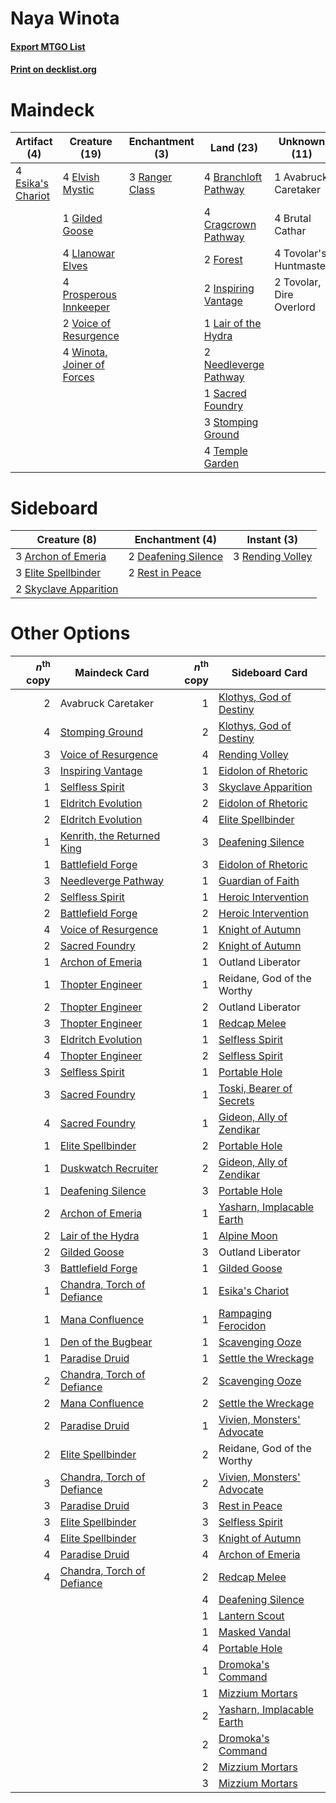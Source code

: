 # Naya Winota

#### [Export MTGO List](../collection/Naya%20Winota/Naya%20Winota.txt)
#### [Print on decklist.org](http://decklist.org/?deckmain=1%09Avabruck%20Caretaker%0A4%09Branchloft%20Pathway%0A4%09Brutal%20Cathar%0A4%09Cragcrown%20Pathway%0A4%09Elvish%20Mystic%0A4%09Esika's%20Chariot%0A2%09Forest%0A1%09Gilded%20Goose%0A2%09Inspiring%20Vantage%0A1%09Lair%20of%20the%20Hydra%0A4%09Llanowar%20Elves%0A2%09Needleverge%20Pathway%0A4%09Prosperous%20Innkeeper%0A3%09Ranger%20Class%0A1%09Sacred%20Foundry%0A3%09Stomping%20Ground%0A4%09Temple%20Garden%0A4%09Tovolar's%20Huntmaster%0A2%09Tovolar,%20Dire%20Overlord%0A2%09Voice%20of%20Resurgence%0A4%09Winota,%20Joiner%20of%20Forces&deckside=3%09Archon%20of%20Emeria%0A2%09Deafening%20Silence%0A3%09Elite%20Spellbinder%0A3%09Rending%20Volley%0A2%09Rest%20in%20Peace%0A2%09Skyclave%20Apparition)
# Maindeck

|                                        Artifact (4)                                        |                                            Creature (19)                                            |                                     Enchantment (3)                                     |                                           Land (23)                                            |      Unknown (11)      |
|--------------------------------------------------------------------------------------------|-----------------------------------------------------------------------------------------------------|-----------------------------------------------------------------------------------------|------------------------------------------------------------------------------------------------|------------------------|
|4 [Esika's Chariot](http://gatherer.wizards.com/Pages/Card/Details.aspx?multiverseid=503783)|4 [Elvish Mystic](http://gatherer.wizards.com/Pages/Card/Details.aspx?multiverseid=389499)           |3 [Ranger Class](http://gatherer.wizards.com/Pages/Card/Details.aspx?multiverseid=527489)|4 [Branchloft Pathway](http://gatherer.wizards.com/Pages/Card/Details.aspx?multiverseid=491909) |1 Avabruck Caretaker    |
|                                                                                            |1 [Gilded Goose](http://gatherer.wizards.com/Pages/Card/Details.aspx?multiverseid=473122)            |                                                                                         |4 [Cragcrown Pathway](http://gatherer.wizards.com/Pages/Card/Details.aspx?multiverseid=491915)  |4 Brutal Cathar         |
|                                                                                            |4 [Llanowar Elves](http://gatherer.wizards.com/Pages/Card/Details.aspx?multiverseid=129626)          |                                                                                         |2 [Forest](http://gatherer.wizards.com/Pages/Card/Details.aspx?multiverseid=439860)             |4 Tovolar's Huntmaster  |
|                                                                                            |4 [Prosperous Innkeeper](http://gatherer.wizards.com/Pages/Card/Details.aspx?multiverseid=527487)    |                                                                                         |2 [Inspiring Vantage](http://gatherer.wizards.com/Pages/Card/Details.aspx?multiverseid=417819)  |2 Tovolar, Dire Overlord|
|                                                                                            |2 [Voice of Resurgence](http://gatherer.wizards.com/Pages/Card/Details.aspx?multiverseid=368951)     |                                                                                         |1 [Lair of the Hydra](http://gatherer.wizards.com/Pages/Card/Details.aspx?multiverseid=527546)  |                        |
|                                                                                            |4 [Winota, Joiner of Forces](http://gatherer.wizards.com/Pages/Card/Details.aspx?multiverseid=479736)|                                                                                         |2 [Needleverge Pathway](http://gatherer.wizards.com/Pages/Card/Details.aspx?multiverseid=491918)|                        |
|                                                                                            |                                                                                                     |                                                                                         |1 [Sacred Foundry](http://gatherer.wizards.com/Pages/Card/Details.aspx?multiverseid=405106)     |                        |
|                                                                                            |                                                                                                     |                                                                                         |3 [Stomping Ground](http://gatherer.wizards.com/Pages/Card/Details.aspx?multiverseid=405110)    |                        |
|                                                                                            |                                                                                                     |                                                                                         |4 [Temple Garden](http://gatherer.wizards.com/Pages/Card/Details.aspx?multiverseid=405112)      |                        |


# Sideboard

|                                          Creature (8)                                          |                                       Enchantment (4)                                        |                                        Instant (3)                                        |
|------------------------------------------------------------------------------------------------|----------------------------------------------------------------------------------------------|-------------------------------------------------------------------------------------------|
|3 [Archon of Emeria](http://gatherer.wizards.com/Pages/Card/Details.aspx?multiverseid=495594)   |2 [Deafening Silence](http://gatherer.wizards.com/Pages/Card/Details.aspx?multiverseid=472972)|3 [Rending Volley](http://gatherer.wizards.com/Pages/Card/Details.aspx?multiverseid=394663)|
|3 [Elite Spellbinder](http://gatherer.wizards.com/Pages/Card/Details.aspx?multiverseid=513494)  |2 [Rest in Peace](http://gatherer.wizards.com/Pages/Card/Details.aspx?multiverseid=442021)    |                                                                                           |
|2 [Skyclave Apparition](http://gatherer.wizards.com/Pages/Card/Details.aspx?multiverseid=495603)|                                                                                              |                                                                                           |


# Other Options

|*n*<sup>th</sup> copy|                                            Maindeck Card                                            |*n*<sup>th</sup> copy|                                           Sideboard Card                                            |
|--------------------:|-----------------------------------------------------------------------------------------------------|--------------------:|-----------------------------------------------------------------------------------------------------|
|                    2|Avabruck Caretaker                                                                                   |                    1|[Klothys, God of Destiny](http://gatherer.wizards.com/Pages/Card/Details.aspx?multiverseid=476471)   |
|                    4|[Stomping Ground](http://gatherer.wizards.com/Pages/Card/Details.aspx?multiverseid=405110)           |                    2|[Klothys, God of Destiny](http://gatherer.wizards.com/Pages/Card/Details.aspx?multiverseid=476471)   |
|                    3|[Voice of Resurgence](http://gatherer.wizards.com/Pages/Card/Details.aspx?multiverseid=368951)       |                    4|[Rending Volley](http://gatherer.wizards.com/Pages/Card/Details.aspx?multiverseid=394663)            |
|                    3|[Inspiring Vantage](http://gatherer.wizards.com/Pages/Card/Details.aspx?multiverseid=417819)         |                    1|[Eidolon of Rhetoric](http://gatherer.wizards.com/Pages/Card/Details.aspx?multiverseid=380409)       |
|                    1|[Selfless Spirit](http://gatherer.wizards.com/Pages/Card/Details.aspx?multiverseid=414332)           |                    3|[Skyclave Apparition](http://gatherer.wizards.com/Pages/Card/Details.aspx?multiverseid=495603)       |
|                    1|[Eldritch Evolution](http://gatherer.wizards.com/Pages/Card/Details.aspx?multiverseid=414456)        |                    2|[Eidolon of Rhetoric](http://gatherer.wizards.com/Pages/Card/Details.aspx?multiverseid=380409)       |
|                    2|[Eldritch Evolution](http://gatherer.wizards.com/Pages/Card/Details.aspx?multiverseid=414456)        |                    4|[Elite Spellbinder](http://gatherer.wizards.com/Pages/Card/Details.aspx?multiverseid=513494)         |
|                    1|[Kenrith, the Returned King](http://gatherer.wizards.com/Pages/Card/Details.aspx?multiverseid=476052)|                    3|[Deafening Silence](http://gatherer.wizards.com/Pages/Card/Details.aspx?multiverseid=472972)         |
|                    1|[Battlefield Forge](http://gatherer.wizards.com/Pages/Card/Details.aspx?multiverseid=129479)         |                    3|[Eidolon of Rhetoric](http://gatherer.wizards.com/Pages/Card/Details.aspx?multiverseid=380409)       |
|                    3|[Needleverge Pathway](http://gatherer.wizards.com/Pages/Card/Details.aspx?multiverseid=491918)       |                    1|[Guardian of Faith](http://gatherer.wizards.com/Pages/Card/Details.aspx?multiverseid=527305)         |
|                    2|[Selfless Spirit](http://gatherer.wizards.com/Pages/Card/Details.aspx?multiverseid=414332)           |                    1|[Heroic Intervention](http://gatherer.wizards.com/Pages/Card/Details.aspx?multiverseid=423776)       |
|                    2|[Battlefield Forge](http://gatherer.wizards.com/Pages/Card/Details.aspx?multiverseid=129479)         |                    2|[Heroic Intervention](http://gatherer.wizards.com/Pages/Card/Details.aspx?multiverseid=423776)       |
|                    4|[Voice of Resurgence](http://gatherer.wizards.com/Pages/Card/Details.aspx?multiverseid=368951)       |                    1|[Knight of Autumn](http://gatherer.wizards.com/Pages/Card/Details.aspx?multiverseid=452933)          |
|                    2|[Sacred Foundry](http://gatherer.wizards.com/Pages/Card/Details.aspx?multiverseid=405106)            |                    2|[Knight of Autumn](http://gatherer.wizards.com/Pages/Card/Details.aspx?multiverseid=452933)          |
|                    1|[Archon of Emeria](http://gatherer.wizards.com/Pages/Card/Details.aspx?multiverseid=495594)          |                    1|Outland Liberator                                                                                    |
|                    1|[Thopter Engineer](http://gatherer.wizards.com/Pages/Card/Details.aspx?multiverseid=451081)          |                    1|Reidane, God of the Worthy                                                                           |
|                    2|[Thopter Engineer](http://gatherer.wizards.com/Pages/Card/Details.aspx?multiverseid=451081)          |                    2|Outland Liberator                                                                                    |
|                    3|[Thopter Engineer](http://gatherer.wizards.com/Pages/Card/Details.aspx?multiverseid=451081)          |                    1|[Redcap Melee](http://gatherer.wizards.com/Pages/Card/Details.aspx?multiverseid=473097)              |
|                    3|[Eldritch Evolution](http://gatherer.wizards.com/Pages/Card/Details.aspx?multiverseid=414456)        |                    1|[Selfless Spirit](http://gatherer.wizards.com/Pages/Card/Details.aspx?multiverseid=414332)           |
|                    4|[Thopter Engineer](http://gatherer.wizards.com/Pages/Card/Details.aspx?multiverseid=451081)          |                    2|[Selfless Spirit](http://gatherer.wizards.com/Pages/Card/Details.aspx?multiverseid=414332)           |
|                    3|[Selfless Spirit](http://gatherer.wizards.com/Pages/Card/Details.aspx?multiverseid=414332)           |                    1|[Portable Hole](http://gatherer.wizards.com/Pages/Card/Details.aspx?multiverseid=527320)             |
|                    3|[Sacred Foundry](http://gatherer.wizards.com/Pages/Card/Details.aspx?multiverseid=405106)            |                    1|[Toski, Bearer of Secrets](http://gatherer.wizards.com/Pages/Card/Details.aspx?multiverseid=503813)  |
|                    4|[Sacred Foundry](http://gatherer.wizards.com/Pages/Card/Details.aspx?multiverseid=405106)            |                    1|[Gideon, Ally of Zendikar](http://gatherer.wizards.com/Pages/Card/Details.aspx?multiverseid=401897)  |
|                    1|[Elite Spellbinder](http://gatherer.wizards.com/Pages/Card/Details.aspx?multiverseid=513494)         |                    2|[Portable Hole](http://gatherer.wizards.com/Pages/Card/Details.aspx?multiverseid=527320)             |
|                    1|[Duskwatch Recruiter](http://gatherer.wizards.com/Pages/Card/Details.aspx?multiverseid=409961)       |                    2|[Gideon, Ally of Zendikar](http://gatherer.wizards.com/Pages/Card/Details.aspx?multiverseid=401897)  |
|                    1|[Deafening Silence](http://gatherer.wizards.com/Pages/Card/Details.aspx?multiverseid=472972)         |                    3|[Portable Hole](http://gatherer.wizards.com/Pages/Card/Details.aspx?multiverseid=527320)             |
|                    2|[Archon of Emeria](http://gatherer.wizards.com/Pages/Card/Details.aspx?multiverseid=495594)          |                    1|[Yasharn, Implacable Earth](http://gatherer.wizards.com/Pages/Card/Details.aspx?multiverseid=491891) |
|                    2|[Lair of the Hydra](http://gatherer.wizards.com/Pages/Card/Details.aspx?multiverseid=527546)         |                    1|[Alpine Moon](http://gatherer.wizards.com/Pages/Card/Details.aspx?multiverseid=447264)               |
|                    2|[Gilded Goose](http://gatherer.wizards.com/Pages/Card/Details.aspx?multiverseid=473122)              |                    3|Outland Liberator                                                                                    |
|                    3|[Battlefield Forge](http://gatherer.wizards.com/Pages/Card/Details.aspx?multiverseid=129479)         |                    1|[Gilded Goose](http://gatherer.wizards.com/Pages/Card/Details.aspx?multiverseid=473122)              |
|                    1|[Chandra, Torch of Defiance](http://gatherer.wizards.com/Pages/Card/Details.aspx?multiverseid=417683)|                    1|[Esika's Chariot](http://gatherer.wizards.com/Pages/Card/Details.aspx?multiverseid=503783)           |
|                    1|[Mana Confluence](http://gatherer.wizards.com/Pages/Card/Details.aspx?multiverseid=409573)           |                    1|[Rampaging Ferocidon](http://gatherer.wizards.com/Pages/Card/Details.aspx?multiverseid=435308)       |
|                    1|[Den of the Bugbear](http://gatherer.wizards.com/Pages/Card/Details.aspx?multiverseid=527541)        |                    1|[Scavenging Ooze](http://gatherer.wizards.com/Pages/Card/Details.aspx?multiverseid=420783)           |
|                    1|[Paradise Druid](http://gatherer.wizards.com/Pages/Card/Details.aspx?multiverseid=461098)            |                    1|[Settle the Wreckage](http://gatherer.wizards.com/Pages/Card/Details.aspx?multiverseid=435186)       |
|                    2|[Chandra, Torch of Defiance](http://gatherer.wizards.com/Pages/Card/Details.aspx?multiverseid=417683)|                    2|[Scavenging Ooze](http://gatherer.wizards.com/Pages/Card/Details.aspx?multiverseid=420783)           |
|                    2|[Mana Confluence](http://gatherer.wizards.com/Pages/Card/Details.aspx?multiverseid=409573)           |                    2|[Settle the Wreckage](http://gatherer.wizards.com/Pages/Card/Details.aspx?multiverseid=435186)       |
|                    2|[Paradise Druid](http://gatherer.wizards.com/Pages/Card/Details.aspx?multiverseid=461098)            |                    1|[Vivien, Monsters' Advocate](http://gatherer.wizards.com/Pages/Card/Details.aspx?multiverseid=479695)|
|                    2|[Elite Spellbinder](http://gatherer.wizards.com/Pages/Card/Details.aspx?multiverseid=513494)         |                    2|Reidane, God of the Worthy                                                                           |
|                    3|[Chandra, Torch of Defiance](http://gatherer.wizards.com/Pages/Card/Details.aspx?multiverseid=417683)|                    2|[Vivien, Monsters' Advocate](http://gatherer.wizards.com/Pages/Card/Details.aspx?multiverseid=479695)|
|                    3|[Paradise Druid](http://gatherer.wizards.com/Pages/Card/Details.aspx?multiverseid=461098)            |                    3|[Rest in Peace](http://gatherer.wizards.com/Pages/Card/Details.aspx?multiverseid=442021)             |
|                    3|[Elite Spellbinder](http://gatherer.wizards.com/Pages/Card/Details.aspx?multiverseid=513494)         |                    3|[Selfless Spirit](http://gatherer.wizards.com/Pages/Card/Details.aspx?multiverseid=414332)           |
|                    4|[Elite Spellbinder](http://gatherer.wizards.com/Pages/Card/Details.aspx?multiverseid=513494)         |                    3|[Knight of Autumn](http://gatherer.wizards.com/Pages/Card/Details.aspx?multiverseid=452933)          |
|                    4|[Paradise Druid](http://gatherer.wizards.com/Pages/Card/Details.aspx?multiverseid=461098)            |                    4|[Archon of Emeria](http://gatherer.wizards.com/Pages/Card/Details.aspx?multiverseid=495594)          |
|                    4|[Chandra, Torch of Defiance](http://gatherer.wizards.com/Pages/Card/Details.aspx?multiverseid=417683)|                    2|[Redcap Melee](http://gatherer.wizards.com/Pages/Card/Details.aspx?multiverseid=473097)              |
|                     |                                                                                                     |                    4|[Deafening Silence](http://gatherer.wizards.com/Pages/Card/Details.aspx?multiverseid=472972)         |
|                     |                                                                                                     |                    1|[Lantern Scout](http://gatherer.wizards.com/Pages/Card/Details.aspx?multiverseid=401938)             |
|                     |                                                                                                     |                    1|[Masked Vandal](http://gatherer.wizards.com/Pages/Card/Details.aspx?multiverseid=503800)             |
|                     |                                                                                                     |                    4|[Portable Hole](http://gatherer.wizards.com/Pages/Card/Details.aspx?multiverseid=527320)             |
|                     |                                                                                                     |                    1|[Dromoka's Command](http://gatherer.wizards.com/Pages/Card/Details.aspx?multiverseid=394558)         |
|                     |                                                                                                     |                    1|[Mizzium Mortars](http://gatherer.wizards.com/Pages/Card/Details.aspx?multiverseid=405302)           |
|                     |                                                                                                     |                    2|[Yasharn, Implacable Earth](http://gatherer.wizards.com/Pages/Card/Details.aspx?multiverseid=491891) |
|                     |                                                                                                     |                    2|[Dromoka's Command](http://gatherer.wizards.com/Pages/Card/Details.aspx?multiverseid=394558)         |
|                     |                                                                                                     |                    2|[Mizzium Mortars](http://gatherer.wizards.com/Pages/Card/Details.aspx?multiverseid=405302)           |
|                     |                                                                                                     |                    3|[Mizzium Mortars](http://gatherer.wizards.com/Pages/Card/Details.aspx?multiverseid=405302)           |

